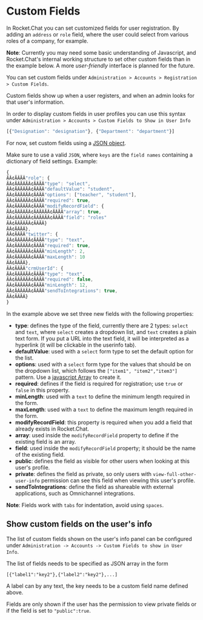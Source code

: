 # Custom Fields

In Rocket.Chat you can set customized fields for user registration. By adding an `address` or `role` field, where the user could select from various roles of a company, for example.

**Note**: Currently you may need some basic understanding of Javascript, and Rocket.Chat's internal working structure to set other custom fields than in the example below. A more _user-friendly_ interface is planned for the future.

You can set custom fields under `Administration > Accounts > Registration > Custom Fields`.

Custom fields show up when a user registers, and when an admin looks for that user's information.

In order to display custom fields in user profiles you can use this syntax under `Administration > Accounts > Custom Fields to Show in User Info`

```javascript
[{"Designation": "designation"}, {"Department": "department"}]
```

For now, set custom fields using a [JSON object](https://developer.mozilla.org/en-US/docs/Learn/JavaScript/Objects/JSON).

Make sure to use a valid `JSON`, where `keys` are the `field names` containing a dictionary of field settings. Example:

```javascript
{
ÃÂ¢ÃÂÃÂ"role": {
ÃÂ¢ÃÂÃÂÃÂ¢ÃÂÃÂ"type": "select",
ÃÂ¢ÃÂÃÂÃÂ¢ÃÂÃÂ"defaultValue": "student",
ÃÂ¢ÃÂÃÂÃÂ¢ÃÂÃÂ"options": ["teacher", "student"],
ÃÂ¢ÃÂÃÂÃÂ¢ÃÂÃÂ"required": true,
ÃÂ¢ÃÂÃÂÃÂ¢ÃÂÃÂ"modifyRecordField": {
ÃÂ¢ÃÂÃÂÃÂ¢ÃÂÃÂÃÂ¢ÃÂÃÂ"array": true,
ÃÂ¢ÃÂÃÂÃÂ¢ÃÂÃÂÃÂ¢ÃÂÃÂ"field": "roles"
ÃÂ¢ÃÂÃÂÃÂ¢ÃÂÃÂ}
ÃÂ¢ÃÂÃÂ},
ÃÂ¢ÃÂÃÂ"twitter": {
ÃÂ¢ÃÂÃÂÃÂ¢ÃÂÃÂ"type": "text",
ÃÂ¢ÃÂÃÂÃÂ¢ÃÂÃÂ"required": true,
ÃÂ¢ÃÂÃÂÃÂ¢ÃÂÃÂ"minLength": 2,
ÃÂ¢ÃÂÃÂÃÂ¢ÃÂÃÂ"maxLength": 10
ÃÂ¢ÃÂÃÂ},
ÃÂ¢ÃÂÃÂ"crmUserId": {
ÃÂ¢ÃÂÃÂÃÂ¢ÃÂÃÂ"type": "text",
ÃÂ¢ÃÂÃÂÃÂ¢ÃÂÃÂ"required": false,
ÃÂ¢ÃÂÃÂÃÂ¢ÃÂÃÂ"minLength": 12,
ÃÂ¢ÃÂÃÂÃÂ¢ÃÂÃÂ"sendToIntegrations": true,
ÃÂ¢ÃÂÃÂ}
}
```

In the example above we set three new fields with the following properties:

* **type**: defines the type of the field, currently there are 2 types: `select` and `text`, where `select` creates a dropdown list, and `text` creates a plain text form. If you put a URL into the text field, it will be interpreted as a hyperlink \(it will be clickable in the userinfo tab\).
* **defaultValue**: used with a `select` form type to set the default option for the list.
* **options**: used with a `select` form type for the values that should be on the dropdown list, which follows the `["item1", "item2","item3"]` pattern. Use a [javascript Array](https://developer.mozilla.org/en-US/docs/Web/JavaScript/Reference/Global_Objects/Array) to create it.
* **required**: defines if the field is required for registration; use `true` or `false` in this property.
* **minLength**: used with a `text` to define the minimum length required in the form.
* **maxLength**: used with a `text` to define the maximum length required in the form.
* **modifyRecordField**: this property is required when you add a field that already exists in Rocket.Chat.
* **array**: used inside the `modifyRecordField` property to define if the existing field is an array.
* **field**: used inside the `modifyRecordField` property; it should be the name of the existing field.
* **public**: defines the field as visible for other users when looking at this user's profile.
* **private**: defines the field as private, so only users with `view-full-other-user-info` permission can see this field when viewing this user's profile.
* **sendToIntegrations**: define the field as shareable with external applications, such as Omnichannel integrations.

**Note**: Fields work with `tabs` for indentation, avoid using `spaces`.

## Show custom fields on the user's info

The list of custom fields shown on the user's info panel can be configured under `Administration -> Accounts -> Custom Fields to show in User Info`.

The list of fields needs to be specified as JSON array in the form

```text
[{"label1":"key2"},{"label2":"key2"},...]
```

A label can by any text, the key needs to be a custom field name defined above.

Fields are only shown if the user has the permission to view private fields or if the field is set to `"public":true`.

